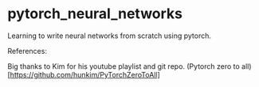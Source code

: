# pytorch_neural_networks
Learning to write neural networks from scratch using pytorch.


References:

Big thanks to Kim for his youtube playlist and git repo.
(Pytorch zero to all)[https://github.com/hunkim/PyTorchZeroToAll]

